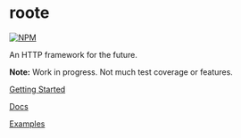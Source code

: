 # roote
[![NPM](https://nodei.co/npm/roote.png)](http://npm.im/roote)

An HTTP framework for the future.

**Note:** Work in progress. Not much test coverage or features.

[Getting Started][getting-started]

[Docs][docs]

[Examples][examples]


[getting-started]: https://github.com/thesbros/roote/blob/develop/docs/getting-started.md
[docs]: https://github.com/thesbros/roote/tree/develop/docs
[examples]: https://github.com/thesbros/roote/tree/develop/docs/examples
